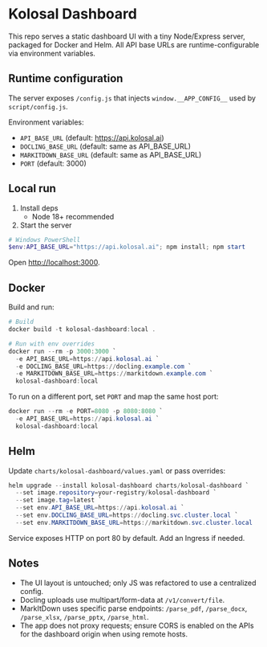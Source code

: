 # Kolosal Dashboard

This repo serves a static dashboard UI with a tiny Node/Express server, packaged for Docker and Helm. All API base URLs are runtime-configurable via environment variables.

## Runtime configuration

The server exposes `/config.js` that injects `window.__APP_CONFIG__` used by `script/config.js`.

Environment variables:

- `API_BASE_URL` (default: <https://api.kolosal.ai>)
- `DOCLING_BASE_URL` (default: same as API_BASE_URL)
- `MARKITDOWN_BASE_URL` (default: same as API_BASE_URL)
- `PORT` (default: 3000)

## Local run

1. Install deps
   - Node 18+ recommended
2. Start the server

```powershell
# Windows PowerShell
$env:API_BASE_URL="https://api.kolosal.ai"; npm install; npm start
```

Open <http://localhost:3000>.

## Docker

Build and run:

```powershell
# Build
docker build -t kolosal-dashboard:local .

# Run with env overrides
docker run --rm -p 3000:3000 `
  -e API_BASE_URL=https://api.kolosal.ai `
  -e DOCLING_BASE_URL=https://docling.example.com `
  -e MARKITDOWN_BASE_URL=https://markitdown.example.com `
  kolosal-dashboard:local
```

To run on a different port, set `PORT` and map the same host port:

```powershell
docker run --rm -e PORT=8080 -p 8080:8080 `
  -e API_BASE_URL=https://api.kolosal.ai `
  kolosal-dashboard:local
```

## Helm

Update `charts/kolosal-dashboard/values.yaml` or pass overrides:

```powershell
helm upgrade --install kolosal-dashboard charts/kolosal-dashboard `
  --set image.repository=your-registry/kolosal-dashboard `
  --set image.tag=latest `
  --set env.API_BASE_URL=https://api.kolosal.ai `
  --set env.DOCLING_BASE_URL=https://docling.svc.cluster.local `
  --set env.MARKITDOWN_BASE_URL=https://markitdown.svc.cluster.local
```

Service exposes HTTP on port 80 by default. Add an Ingress if needed.

## Notes

- The UI layout is untouched; only JS was refactored to use a centralized config.
- Docling uploads use multipart/form-data at `/v1/convert/file`.
- MarkItDown uses specific parse endpoints: `/parse_pdf`, `/parse_docx`, `/parse_xlsx`, `/parse_pptx`, `/parse_html`.
- The app does not proxy requests; ensure CORS is enabled on the APIs for the dashboard origin when using remote hosts.
